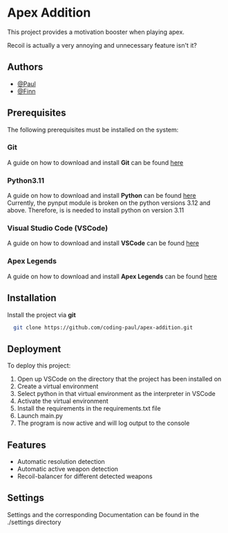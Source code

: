 # Apex Addition

This project provides a motivation booster when playing apex.

Recoil is actually a very annoying and unnecessary feature isn't it? 

## Authors

- [@Paul](https://www.github.com/subsea-paul)
- [@Finn](https://www.github.com/Feuerkrabbe)

## Prerequisites

The following prerequisites must be installed on the system:

### Git

A guide on how to download and install **Git** can be found [here](https://learn.microsoft.com/de-de/devops/develop/git/install-and-set-up-git)

### Python3.11

A guide on how to download and install **Python** can be found [here](https://www.simplilearn.com/tutorials/python-tutorial/python-installation-on-windows) <br/>
Currently, the pynput module is broken on the python versions 3.12 and above. Therefore, is is needed to install python on version 3.11

### Visual Studio Code (VSCode)

A guide on how to download and install **VSCode** can be found [here](https://www.gitkraken.com/blog/vs-code-download)

### Apex Legends

A guide on how to download and install **Apex Legends** can be found [here](https://www.hp.com/us-en/shop/tech-takes/how-to-play-apex-legends-on-pc)

## Installation

Install the project via **git**

```bash
  git clone https://github.com/coding-paul/apex-addition.git
```

## Deployment


To deploy this project:

1. Open up VSCode on the directory that the project has been installed on
2. Create a virtual environment 
3. Select python in that virtual environment as the interpreter in VSCode
4. Activate the virtual environment
5. Install the requirements in the requirements.txt file
6. Launch main.py
7. The program is now active and will log output to the console

## Features

- Automatic resolution detection
- Automatic active weapon detection
- Recoil-balancer for different detected weapons

## Settings 

Settings and the corresponding Documentation can be found in the ./settings directory